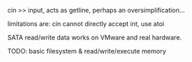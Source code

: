 cin >> input, acts as getline, perhaps an oversimplification...

limitations are: cin cannot directly accept int, use atoi

SATA read/write data works on VMware and real hardware.

TODO: basic filesystem & read/write/execute memory
